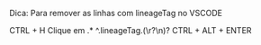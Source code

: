 Dica: Para remover as linhas com lineageTag no VSCODE

CTRL + H
Clique em .*
^.lineageTag.(\r?\n)?
CTRL + ALT + ENTER